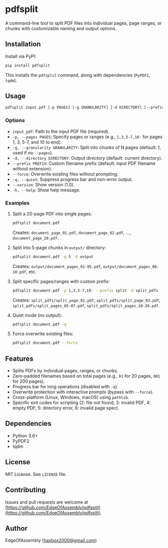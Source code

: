 # pdfsplit

A command-line tool to split PDF files into individual pages, page ranges, or chunks with customizable naming and output options.

## Installation

Install via PyPI:

```bash
pip install pdfsplit
```

This installs the `pdfsplit` command, along with dependencies (`PyPDF2`, `tqdm`).

## Usage

```bash
pdfsplit input.pdf [-p PAGES] [-g GRANULARITY] [-d DIRECTORY] [--prefix PREFIX] [--force] [-q] [--version]
```

### Options
- `input_pdf`: Path to the input PDF file (required).
- `-p, --pages PAGES`: Specify pages or ranges (e.g., `1,3,5-7,10-` for pages 1, 3, 5-7, and 10 to end).
- `-g, --granularity GRANULARITY`: Split into chunks of N pages (default: 1, used if no `--pages`).
- `-d, --directory DIRECTORY`: Output directory (default: current directory).
- `--prefix PREFIX`: Custom filename prefix (default: input PDF filename without extension).
- `--force`: Overwrite existing files without prompting.
- `-q, --quiet`: Suppress progress bar and non-error output.
- `--version`: Show version (1.0).
- `-h, --help`: Show help message.

### Examples
1. Split a 20-page PDF into single pages:
   ```bash
   pdfsplit document.pdf
   ```
   Creates: `document_page_01.pdf`, `document_page_02.pdf`, ..., `document_page_20.pdf`.

2. Split into 5-page chunks in `output/` directory:
   ```bash
   pdfsplit document.pdf -g 5 -d output
   ```
   Creates: `output/document_pages_01-05.pdf`, `output/document_pages_06-10.pdf`, etc.

3. Split specific pages/ranges with custom prefix:
   ```bash
   pdfsplit document.pdf -p 1,3,5-7,10- --prefix split -d split_pdfs
   ```
   Creates: `split_pdfs/split_page_01.pdf`, `split_pdfs/split_page_03.pdf`, `split_pdfs/split_pages_05-07.pdf`, `split_pdfs/split_pages_10-20.pdf`.

4. Quiet mode (no output):
   ```bash
   pdfsplit document.pdf -q
   ```

5. Force overwrite existing files:
   ```bash
   pdfsplit document.pdf --force
   ```

## Features
- Splits PDFs by individual pages, ranges, or chunks.
- Zero-padded filenames based on total pages (e.g., `01` for 20 pages, `001` for 200 pages).
- Progress bar for long operations (disabled with `-q`).
- Overwrite protection with interactive prompts (bypass with `--force`).
- Cross-platform (Linux, Windows, macOS) using `pathlib`.
- Specific exit codes for scripting (2: file not found, 3: invalid PDF, 4: empty PDF, 5: directory error, 6: invalid page spec).

## Dependencies
- Python 3.6+
- PyPDF2
- tqdm

## License
MIT License. See `LICENSE` file.

## Contributing
Issues and pull requests are welcome at [https://github.com/EdgeOfAssembly/pdfsplit](https://github.com/EdgeOfAssembly/pdfsplit).

## Author
EdgeOfAssembly (haxbox2000@gmail.com)